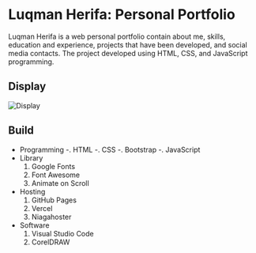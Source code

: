 # Luqman Herifa: Personal Portfolio
Luqman Herifa is a web personal portfolio contain about me, skills, education and experience, projects that have been developed, and social media contacts. The project developed using HTML, CSS, and JavaScript programming.

## Display
![Display](https://luqmanherifa.site/images/imgluqmanherifa.png)

## Build
- Programming
  -. HTML
  -. CSS
  -. Bootstrap
  -. JavaScript
- Library
  1. Google Fonts
  2. Font Awesome
  3. Animate on Scroll
- Hosting
  1. GitHub Pages
  2. Vercel
  3. Niagahoster
- Software
  1. Visual Studio Code
  2. CorelDRAW
